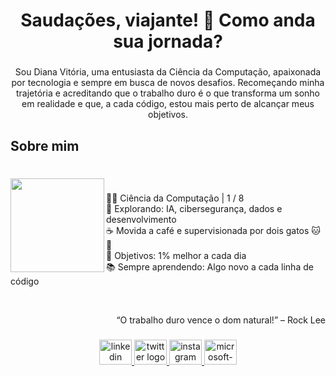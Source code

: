 <h1 align="center">Saudações, viajante! 👋 Como anda sua jornada?</h1>


###

<p align="center">Sou Diana Vitória, uma entusiasta da Ciência da Computação, apaixonada por tecnologia e sempre em busca de novos desafios. 
Recomeçando minha trajetória e acreditando que o trabalho duro é o que transforma um sonho em realidade e que, a cada código, estou mais perto de alcançar meus objetivos.</p>

###

<h2 align="left">Sobre mim</h2>

###

<br clear="both">

<img align="left" height="150" src="https://media1.tenor.com/m/FP3KLUuiKOkAAAAd/computer-typing.gif"  />

###

<p align="left">👩‍💻 Ciência da Computação | 1 / 8<br>🚀 Explorando: IA, cibersegurança, dados e desenvolvimento<br>☕ Movida a café e supervisionada por dois gatos 🐱🐾<br>🎯 Objetivos: 1% melhor a cada dia<br>📚 Sempre aprendendo: Algo novo a cada linha de código</p>
<br clear="both">

<p align="right">“O trabalho duro vence o dom natural!”
– Rock Lee</p>

###

<div align="center">
  <a href="https://www.linkedin.com/in/d-vitoria/" target="_blank">
    <img src="https://raw.githubusercontent.com/maurodesouza/profile-readme-generator/master/src/assets/icons/social/linkedin/default.svg" width="52" height="40" alt="linkedin logo"  />
  </a>
  <a href="https://x.com/a_devitoria" target="_blank">
    <img src="https://raw.githubusercontent.com/maurodesouza/profile-readme-generator/master/src/assets/icons/social/twitter/default.svg" width="52" height="40" alt="twitter logo"  />
  </a>
  <a href="https://www.instagram.com/a.dvitoria/" target="_blank">
    <img src="https://raw.githubusercontent.com/maurodesouza/profile-readme-generator/master/src/assets/icons/social/instagram/default.svg" width="52" height="40" alt="instagram logo"  />
  </a>
  <a href="mailto:dvitoria.dev@outlook.com.br" target="_blank">
    <img src="https://raw.githubusercontent.com/maurodesouza/profile-readme-generator/master/src/assets/icons/social/microsoft-outlook/default.svg" width="52" height="40" alt="microsoft-outlook logo"  />
  </a>
</div>

###

###
